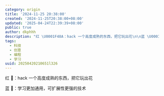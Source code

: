 ```yaml
---
category: origin
title: '2024-11-25 20:38:00'
created: '2024-11-25T20:38:00+08:00'
updated: '2025-04-24T22:39:39+08:00'
public: true
author: dkphhh
description: "红 \U0001F48A：hack 一个高度成熟的东西，把它玩出花\n\n蓝 \U0001F48A：学习更加通用……"
tags:
  - 科技
  - 创意
  - 编程
  - 学习
uuid: 20250420210651l326
---
```


红 💊：hack 一个高度成熟的东西，把它玩出花

蓝 💊：学习更加通用，可扩展性更强的技术
